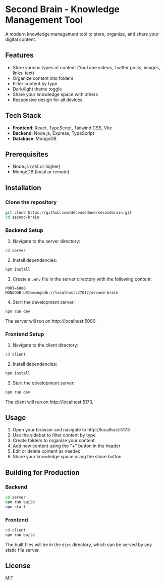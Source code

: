 # Second Brain - Knowledge Management Tool

A modern knowledge management tool to store, organize, and share your digital content.

## Features

- Store various types of content (YouTube videos, Twitter posts, images, links, text)
- Organize content into folders
- Filter content by type
- Dark/light theme toggle
- Share your knowledge space with others
- Responsive design for all devices

## Tech Stack

- **Frontend**: React, TypeScript, Tailwind CSS, Vite
- **Backend**: Node.js, Express, TypeScript
- **Database**: MongoDB

## Prerequisites

- Node.js (v14 or higher)
- MongoDB (local or remote)

## Installation

### Clone the repository

```bash
git clone https://github.com/deceasedone/secondbrain.git
cd second-brain
```

### Backend Setup

1. Navigate to the server directory:

```bash
cd server
```

2. Install dependencies:

```bash
npm install
```

3. Create a `.env` file in the server directory with the following content:

```
PORT=5000
MONGODB_URI=mongodb://localhost:27017/second-brain
```

4. Start the development server:

```bash
npm run dev
```

The server will run on http://localhost:5000.

### Frontend Setup

1. Navigate to the client directory:

```bash
cd client
```

2. Install dependencies:

```bash
npm install
```

3. Start the development server:

```bash
npm run dev
```

The client will run on http://localhost:5173.

## Usage

1. Open your browser and navigate to http://localhost:5173
2. Use the sidebar to filter content by type
3. Create folders to organize your content
4. Add new content using the "+" button in the header
5. Edit or delete content as needed
6. Share your knowledge space using the share button

## Building for Production

### Backend

```bash
cd server
npm run build
npm start
```

### Frontend

```bash
cd client
npm run build
```

The built files will be in the `dist` directory, which can be served by any static file server.

## License

MIT 
